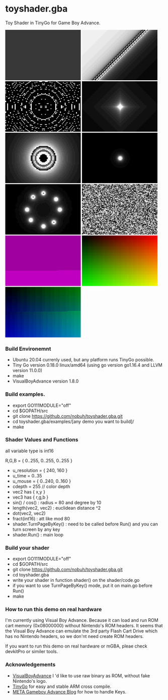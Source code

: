 # toyshader.gba

Toy Shader in TinyGo for Game Boy Advance.

![](https://github.com/nobuh/toyshader.gba/blob/3x2pixelblocks/examples/gray/gray.png)
![](https://github.com/nobuh/toyshader.gba/blob/3x2pixelblocks/examples/slope/slope.png)
![](https://github.com/nobuh/toyshader.gba/blob/3x2pixelblocks/examples/rings/rings.png)
![](https://github.com/nobuh/toyshader.gba/blob/3x2pixelblocks/examples/diamond/diamond.png)
![](https://github.com/nobuh/toyshader.gba/blob/3x2pixelblocks/examples/blackhole/blackhole.png)
![](https://github.com/nobuh/toyshader.gba/blob/3x2pixelblocks/examples/dot/dot.png)
![](https://github.com/nobuh/toyshader.gba/blob/3x2pixelblocks/examples/8dots/8dots.png)
![](https://github.com/nobuh/toyshader.gba/blob/3x2pixelblocks/examples/rand/rand.png)
![](https://github.com/nobuh/toyshader.gba/blob/3x2pixelblocks/examples/blinking/blinking.png)
![](https://github.com/nobuh/toyshader.gba/blob/3x2pixelblocks/examples/gradient/gradient.png)
![](https://github.com/nobuh/toyshader.gba/blob/3x2pixelblocks/examples/blinkinggradient/blinkinggradient.png)

### Build Environemnt

- Ubuntu 20.04 currenly used, but any platform runs TinyGo possible.
- Tiny Go version 0.18.0 linux/amd64 (using go version go1.16.4 and LLVM version 11.0.0)
- make
- VisualBoyAdvance version 1.8.0

### Build examples.

- export GO111MODULE="off"
- cd $GOPATH/src
- git clone https://github.com/nobuh/toyshader.gba.git
- cd toyshader.gba/examples/[any demo you want to build]/
- make

### Shader Values and Functions

all variable type is int16

R,G,B = { 0..255, 0..255, 0..255 }

- u_resolution = { 240, 160 }
- u_time = 0..35
- u_mouse = { 0..240, 0..160 }
- cdepth = 255 // color depth
- vec2 has { x,y } 
- vec3 has { r,g,b }
- sin() / cos() : radius = 80 and degree by 10
- length(vec2, vec2) : euclidean distance ^2
- dot(vec2, vec2) 
- fract(int16) : att like mod 80
- shader.TurnPageByKey() : need to be called before Run() and you can turn screen by any key
- shader.Run() : main loop

### Build your shader

- export GO111MODULE="off"
- cd $GOPATH/src
- git clone https://github.com/nobuh/toyshader.gba.git
- cd toyshader.gba
- write your shader in function shader() on the shader/code.go
- if you want to use TurnPageByKey() mode, put it on main.go before Run()
- make

### How to run this demo on real hardware

I'm currently using Visual Boy Advance. Because it can load and run ROM cart memory (0x08000000) without Nintendo's ROM headers.
It seems that the Visual Boy Advance can emulate the 3rd party Flash Cart Drive which has no Nintendo headers, so we don'nt need create ROM headers.  

If you want to run this demo on real hardware or mGBA, pleae check devkitPro or similer tools.

### Acknowledgements

- [VisualBoyAdvance](https://board.vba-m.com/) I 'd like to use raw binary as ROM, without fake Nintendo's logo.
- [TinyGo](https://tinygo.org/) for easy and stable ARM cross compile.
- [META Gameboy Advance Blog](https://remyhax.xyz/posts/gba-blog/) for how to handle Keys.
